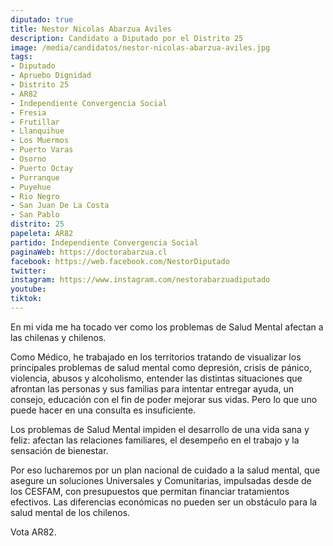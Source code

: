 ```yaml
---
diputado: true
title: Nestor Nicolas Abarzua Aviles
description: Candidato a Diputado por el Distrito 25
image: /media/candidatos/nestor-nicolas-abarzua-aviles.jpg
tags:
- Diputado
- Apruebo Dignidad
- Distrito 25
- AR82
- Independiente Convergencia Social
- Fresia
- Frutillar
- Llanquihue
- Los Muermos
- Puerto Varas
- Osorno
- Puerto Octay
- Purranque
- Puyehue
- Rio Negro
- San Juan De La Costa
- San Pablo
distrito: 25
papeleta: AR82
partido: Independiente Convergencia Social
paginaWeb: https://doctorabarzua.cl
facebook: https://web.facebook.com/NestorDiputado
twitter:
instagram: https://www.instagram.com/nestorabarzuadiputado
youtube:
tiktok:
---
```

En mi vida me ha tocado ver como los problemas de Salud Mental afectan a las chilenas y chilenos.

Como Médico, he trabajado en los territorios tratando de visualizar los principales problemas de salud mental como depresión, crisis de pánico, violencia, abusos y alcoholismo, entender las distintas situaciones que afrontan las personas y sus familias para intentar entregar ayuda, un consejo, educación con el fin de poder mejorar sus vidas. Pero lo que uno puede hacer en una consulta es insuficiente.

Los problemas de Salud Mental impiden el desarrollo de una vida sana y feliz: afectan las relaciones familiares, el desempeño en el trabajo y la sensación de bienestar.

Por eso lucharemos por un plan nacional de cuidado a la salud mental, que asegure un soluciones Universales y Comunitarias, impulsadas desde de los CESFAM, con presupuestos que permitan financiar tratamientos efectivos. Las diferencias económicas no pueden ser un obstáculo para la salud mental de los chilenos.

Vota AR82.
